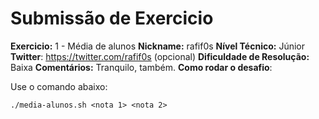 # Submissão de Exercicio

**Exercicio:** 1 - Média de alunos
**Nickname:** rafif0s
**Nível Técnico:** Júnior
**Twitter**: https://twitter.com/rafif0s (opcional)
**Dificuldade de Resolução:** Baixa
**Comentários:** Tranquilo, também.
**Como rodar o desafio**:

Use o comando abaixo:

```shell-session
./media-alunos.sh <nota 1> <nota 2>
```
